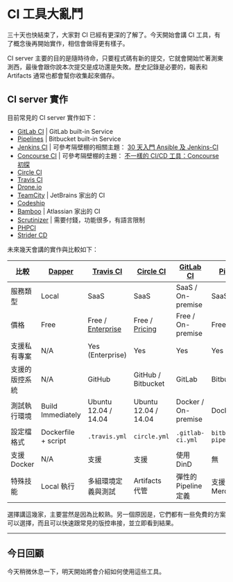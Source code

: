 # CI 工具大亂鬥

三十天也快結束了，大家對 CI 已經有更深的了解了。今天開始會講 CI 工具，有了概念後再開始實作，相信會做得更有樣子。

CI server 主要的目的是隨時待命，只要程式碼有新的提交，它就會開始忙著測東測西，最後會跟你說本次提交是成功還是失敗。歷史記錄是必要的，報表和 Artifacts 通常也都會幫你收集起來備存。 

## CI server 實作

目前常見的 CI server 實作如下：

* [GitLab CI](https://about.gitlab.com/gitlab-ci/) | GitLab built-in Service
* [Pipelines](https://bitbucket.org/product/features/pipelines) | Bitbucket built-in Service
* [Jenkins CI](http://jenkins-ci.org/) | 可參考隔壁棚的相關主題： [30 天入門 Ansible 及 Jenkins-CI][]
* [Concourse CI](https://concourse.ci/) | 可參考隔壁棚的主題： [不一樣的 CI/CD 工具：Concourse 初探][]
* [Circle CI](https://circleci.com/)
* [Travis CI](https://travis-ci.org/)
* [Drone.io](https://drone.io/)
* [TeamCity](https://www.jetbrains.com/teamcity/) | JetBrains 家出的 CI
* [Codeship](https://codeship.com/)
* [Bamboo](https://www.atlassian.com/software/bamboo) | Atlassian 家出的 CI
* [Scrutinizer](https://scrutinizer-ci.com/) | 需要付錢，功能很多，有語言限制
* [PHPCI](https://www.phptesting.org/)
* [Strider CD](http://strider-cd.github.io/)

未來幾天會講的實作與比較如下：

|   比較   |  [Dapper][Day 23]  |  [Travis CI][Day 24]  |  [Circle CI][Day 25]  |  [GitLab CI][Day 26]  |  [Pipelines][Day 27]  |
| -------- | -------- | ----------- | ----------- | ----------- | ----------- |
| 服務類型 | Local | SaaS | SaaS | SaaS / On-premise | SaaS |
| 價格 | Free | Free / [Enterprise](https://travis-ci.com/plans) |  Free / [Pricing](https://circleci.com/pricing/) | Free / On-premise | Free / [Pricing](https://bitbucket.org/product/pricing/upcoming) |
| 支援私有專案 | N/A | Yes (Enterprise) | Yes | Yes | Yes |
| 支援的版控系統 | N/A | GitHub | GitHub / Bitbucket | GitLab | Bitbucket |
| 測試執行環境 | Build Immediately  |  Ubuntu 12.04 / 14.04 | Ubuntu 12.04 / 14.04 | Docker / On-premise | Docker |
| 設定檔格式 | Dockerfile + script | `.travis.yml` | `circle.yml` | `.gitlab-ci.yml` | `bitbucket-pipelines.yml` |
| 支援 Docker | N/A | 支援 | 支援 | 使用 DinD | 無 |
| 特殊技能 | Local 執行 | 多組環境定義與測試 | Artifacts 代管 | 彈性的 Pipeline 定義 | 支援 Mercurial |

選擇講這幾家，主要當然是因為比較熟。另一個原因是，它們都有一些免費的方案可以選擇，而且可以快速跟常見的版控串接，並立即看到結果。

---

## 今日回顧

今天稍微休息一下，明天開始將會介紹如何使用這些工具。

[30 天入門 Ansible 及 Jenkins-CI]: http://ithelp.ithome.com.tw/users/20103346/ironman/1021
[不一樣的 CI/CD 工具：Concourse 初探]: http://ithelp.ithome.com.tw/users/20065771/ironman/1020

[Day 23]: day23.md
[Day 24]: day24.md
[Day 25]: day25.md
[Day 26]: day26.md
[Day 27]: day27.md
